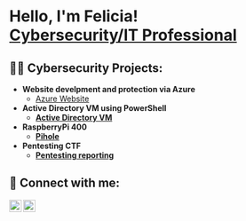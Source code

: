 <h1>Hello, I'm Felicia! <br/><a href="https://www.linkedin.com/in/felicia-fernandez/">Cybersecurity/IT Professional</a>

<h2>👨‍💻 Cybersecurity Projects:</h2>

- <b>Website develpment and protection via Azure</b>
  - [Azure Website](https://github.com/fleesh85/azurewebsite)<b>
- <b>Active Directory VM using PowerShell</b>
  - [Active Directory VM](https://github.com/fleesh85/activedirectory)<b>
- <b>RaspberryPi 400</b>
  - [Pihole](https://github.com/fleesh85/pihole)<b>
- <b>Pentesting CTF</b>
  - [Pentesting reporting](https://github.com/fleesh85/pentesting)


<h2> 🤳 Connect with me:</h2>

[<img align="left" alt="FeliciaFernandez | YouTube" width="22px" src="https://cdn.jsdelivr.net/npm/simple-icons@v3/icons/youtube.svg" />][youtube]
[<img align="left" alt="FeliciaFernandez | LinkedIn" width="22px" src="https://cdn.jsdelivr.net/npm/simple-icons@v3/icons/linkedin.svg" />][linkedin]


[youtube]: https://www.youtube.com/@cybrfern/
[linkedin]: https://linkedin.com/in/felicia-fernandez

<!--

Here are some ideas to get you started:

- 🔭 I’m currently working on ...
- 🌱 I’m currently learning ...
- 👯 I’m looking to collaborate on ...
- 🤔 I’m looking for help with ...
- 💬 Ask me about ...
- 📫 How to reach me: ...
- 😄 Pronouns: ...
- ⚡ Fun fact: ...
-->
